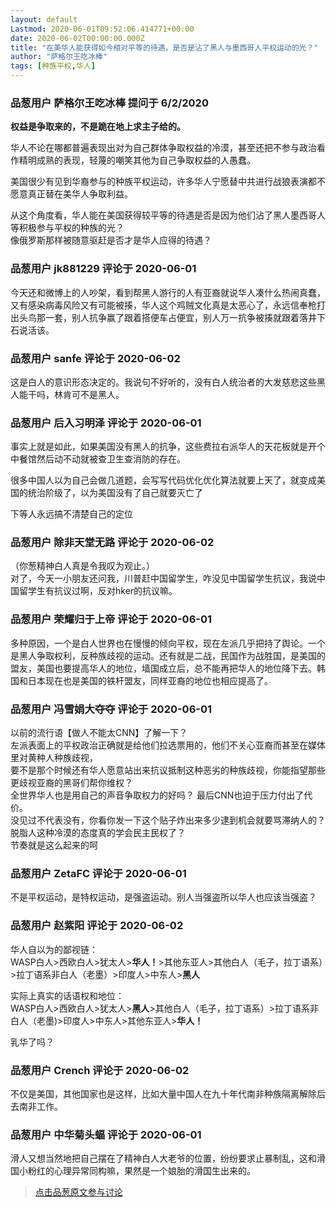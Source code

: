 ```yaml
---
layout: default
Lastmod: 2020-06-01T09:52:06.414771+00:00
date: 2020-06-02T00:00:00.000Z
title: "在美华人能获得如今相对平等的待遇，是否是沾了黑人与墨西哥人平权运动的光？"
author: "萨格尔王吃冰棒"
tags: [种族平权,华人]
---
```



### 品葱用户 **萨格尔王吃冰棒** 提问于 6/2/2020
    
**权益是争取来的，不是跪在地上求主子给的。**  
  
华人不论在哪都普遍表现出对为自己群体争取权益的冷漠，甚至还把不参与政治看作精明成熟的表现，轻蔑的嘲笑其他为自己争取权益的人愚蠢。  
  
美国很少有见到华裔参与的种族平权运动，许多华人宁愿替中共进行战狼表演都不愿意真正替在美华人争取利益。  
  
从这个角度看，华人能在美国获得较平等的待遇是否是因为他们沾了黑人墨西哥人等积极参与平权的种族的光？  
像俄罗斯那样被随意驱赶是否才是华人应得的待遇？
    
                

### 品葱用户 **jk881229** 评论于 2020-06-01
        
今天还和微博上的人吵架，看到帮黑人游行的人有亚裔就说华人凑什么热闹真蠢，又有感染病毒风险又有可能被揍，华人这个鸡贼文化真是太恶心了，永远信奉枪打出头鸟那一套，别人抗争赢了跟着搭便车占便宜，别人万一抗争被揍就跟着落井下石说活该。
        
                

### 品葱用户 **sanfe** 评论于 2020-06-02
        
这是白人的意识形态决定的。我说句不好听的，没有白人统治者的大发慈悲这些黑人能干吗，林肯可不是黑人。
        
                

### 品葱用户 **后入习明泽** 评论于 2020-06-01
        
事实上就是如此，如果美国没有黑人的抗争，这些费拉右派华人的天花板就是开个中餐馆然后动不动就被查卫生查消防的存在。  
  
很多中国人以为自己会做几道题，会写写代码优化优化算法就要上天了，就变成美国的统治阶级了，以为美国没有了自己就要灭亡了  
  
下等人永远搞不清楚自己的定位
        
                

### 品葱用户 **除非天堂无路** 评论于 2020-06-02
        
（你葱精神白人真是令我叹为观止。）  
对了，今天一小朋友还问我，川普赶中国留学生，咋没见中国留学生抗议，我说中国留学生有抗议过啊，反对hker的抗议嘛。
        
                

### 品葱用户 **荣耀归于上帝** 评论于 2020-06-01
        
多种原因，一个是白人世界也在慢慢的倾向平权，现在左派几乎把持了舆论。一个是黑人争取权利，反种族歧视的运动。还有就是二战，民国作为战胜国，是美国的盟友，美国也要提高华人的地位，墙国成立后，总不能再把华人的地位降下去。韩国和日本现在也是美国的铁杆盟友，同样亚裔的地位也相应提高了。
        
                

### 品葱用户 **冯雪娟大夺夺** 评论于 2020-06-01
        
以前的流行语【做人不能太CNN】了解一下？  
左派表面上的平权政治正确就是给他们拉选票用的，他们不关心亚裔而甚至在媒体里对黄种人种族歧视，  
要不是那个时候还有华人愿意站出来抗议抵制这种恶劣的种族歧视，你能指望那些更歧视亚裔的黑哥们帮你维权？  
全世界华人也是用自己的声音争取权力的好吗？ 最后CNN也迫于压力付出了代价。  
没见过不代表没有，你看你发一下这个贴子炸出来多少逮到机会就要骂滞纳人的？脱脂人这种冷漠的态度真的学会民主民权了？  
节奏就是这么起来的呵
        
                

### 品葱用户 **ZetaFC** 评论于 2020-06-01
        
不是平权运动，是特权运动，是强盗运动。别人当强盗所以华人也应该当强盗？
        
                

### 品葱用户 **赵紫阳** 评论于 2020-06-02
        
华人自以为的鄙视链：  
WASP白人>西欧白人>犹太人>**华人！**\>其他东亚人>其他白人（毛子，拉丁语系）>拉丁语系非白人（老墨）>印度人>中东人>**黑人**  
  
实际上真实的话语权和地位：  
WASP白人>西欧白人>犹太人>**黑人**\>其他白人（毛子，拉丁语系）>拉丁语系非白人（老墨)>印度人>中东人>其他东亚人>**华人！**  
  
乳华了吗？
        
                

### 品葱用户 **Crench** 评论于 2020-06-02
        
不仅是美国，其他国家也是这样，比如大量中国人在九十年代南非种族隔离解除后去南非工作。
        
                

### 品葱用户 **中华菊头蝠** 评论于 2020-06-01
        
滑人又想当然地把自己摆在了精神白人大老爷的位置，纷纷要求止暴制乱，这和滑国小粉红的心理异常同构嘛，果然是一个娘胎的滑国生出来的。
        
                





> [点击品葱原文参与讨论](https://pincong.rocks/question/26533)

